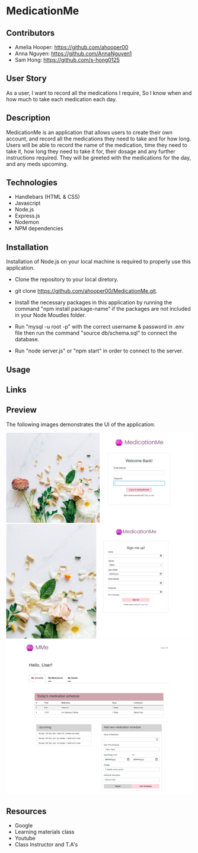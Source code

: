 # MedicationMe

## Contributors

- Amelia Hooper: https://github.com/ahooper00
- Anna Nguyen: https://github.com/AnnaNguyen1
- Sam Hong: https://github.com/s-hong0125

## User Story

As a user,
I want to record all the medications I require,
So I know when and how much to take each medication each day.

## Description

MedicationMe is an application that allows users to create their own account, and record all the medications they need to take and for how long. Users will be able to record the name of the medication, time they need to take it, how long they need to take it for, their dosage and any further instructions required. They will be greeted with the medications for the day, and any meds upcoming.

## Technologies

- Handlebars (HTML & CSS)
- Javascript
- Node.js
- Express.js
- Nodemon
- NPM dependencies

## Installation

Installation of Node.js on your local machine is required to properly use this application.

- Clone the repository to your local diretory.

- git clone https://github.com/ahooper00/MedicationMe.git.

- Install the necessary packages in this application by running the command "npm install package-name" if the packages are not included in your Node Moudles folder.

- Run "mysql -u root -p" with the correct username & password in .env file then run the command "source db/schema.sql" to connect the database.

- Run "node server.js" or "npm start" in order to connect to the server.

## Usage

## Links

## Preview

The following images demonstrates the UI of the application:

![Login page](./public/images/login.JPG)
![Signup page](./public/images/signUp.jpg)
![Profile page](./public/images/profile.jpg)

## Resources

- Google
- Learning materials class
- Youtube
- Class Instructor and T.A's
